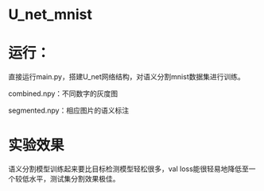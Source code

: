 # U_net_mnist

# 运行：

直接运行main.py，搭建U_net网络结构，对语义分割mnist数据集进行训练。

combined.npy：不同数字的灰度图

segmented.npy：相应图片的语义标注

# 实验效果

语义分割模型训练起来要比目标检测模型轻松很多，val loss能很轻易地降低至一个较低水平，测试集分割效果极佳。
